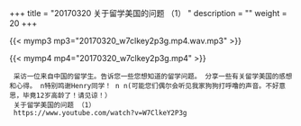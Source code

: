+++
title = "20170320  关于留学美国的问题 （1） "
description = ""
weight = 20
+++

{{< mymp3 mp3="20170320_w7clkey2p3g.mp4.wav.mp3" >}}

{{< mymp4 mp4="20170320_w7clkey2p3g.mp4" >}}

     采访一位来自中国的留学生。告诉您一些您想知道的留学问题。 分享一些有关留学美国的感想和心得。 n特别鸣谢Henry同学！ n n(可能您们偶尔会听见我家狗狗打呼噜的声音。不好意思，毕竟12岁高龄了！请见谅！） 
     关于留学美国的问题 （1） 
     https://www.youtube.com/watch?v=W7ClkeY2P3g 
